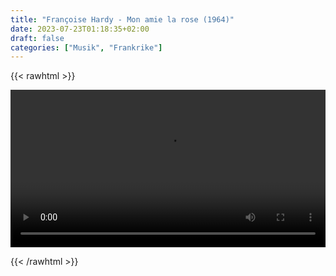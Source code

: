 ```yaml
---
title: "Françoise Hardy - Mon amie la rose (1964)"
date: 2023-07-23T01:18:35+02:00
draft: false
categories: ["Musik", "Frankrike"]
---
```


{{< rawhtml >}} 

<video width=100% controls play playsinline>
    <source src="/videos/mon-amie-la-rose.mp4#t=0.1" type="video/mp4">
</video>

{{< /rawhtml >}}
